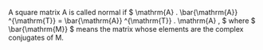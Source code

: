 A square matrix A is called normal if
$ \mathrm{A} . \bar{\mathrm{A}} ^{\mathrm{T}}
= \bar{\mathrm{A}} ^{\mathrm{T}} . \mathrm{A} , $ where
$ \bar{\mathrm{M}} $ means the matrix whose elements are the complex
conjugates of M.
